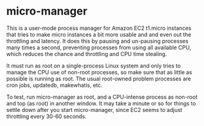 
micro-manager
=============

This is a user-mode process manager for Amazon EC2 t1.micro instances
that tries to make micro instances a bit more usable and and even out the
throttling and latency.  It does this by pausing and un-pausing processes
many times a second, preventing processes from using all available CPU,
which reduces the chance and throttling and CPU time stealing.

It must run as root on a single-process Linux system and only tries to
manage the CPU use of non-root processes, so make sure that as little
as possible is running as root.  The usual root-owned problem processes
are cron jobs, updatedb, makewhatis, etc.

To test, run micro-manager as root, and a CPU-intense process as non-root
and top (as root) in another window.  It may take a minute or so for things
to settle down after you start micro-manager, since EC2 seems to adjust
throttling every 30-60 seconds.

